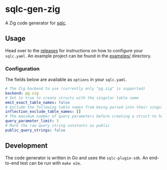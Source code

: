 # sqlc-gen-zig

A Zig code generator for [sqlc](https://sqlc.dev/).

## Usage

Head over to the [releases](https://github.com/tinyzimmer/sqlc-gen-zig/releases/latest) for instructions on how to configure your `sqlc.yaml`.
An example project can be found in the [examples/](examples/) directory.

### Configuration

The fields below are available as `options` in your `sqlc.yaml`.

```yaml
# The Zig backend to use (currently only "pg.zig" is supported)
backend: pg.zig
# Set to true to create structs with the singular table name
emit_exact_table_names: false
# Exclude the following table names from being parsed into their singular form
inflection_exclude_table_names: []
# The maximum number of query parameters before creating a struct to hold them
query_parameter_limit: 3
# Mark the raw query string constants as public
public_query_strings: false
```

## Development

The code generator is written in Go and uses the `sqlc-plugin-sdk`.
An end-to-end test can be run with `make e2e`.
